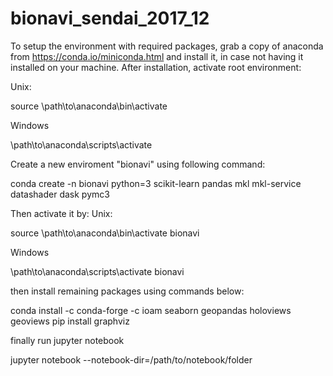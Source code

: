 # bionavi_sendai_2017_12

To setup the environment with required packages, grab a copy of anaconda from https://conda.io/miniconda.html and install it, in case not having it installed on your machine. After installation, activate root environment:

Unix:

source \path\to\anaconda\bin\activate

Windows

\path\to\anaconda\scripts\activate

Create a new enviroment "bionavi" using following command:

conda create -n bionavi python=3 scikit-learn pandas mkl mkl-service datashader dask pymc3

Then activate it by: Unix:

source \path\to\anaconda\bin\activate bionavi

Windows

\path\to\anaconda\scripts\activate bionavi

then install remaining packages using commands below:

conda install -c conda-forge -c ioam seaborn geopandas holoviews geoviews pip install graphviz

finally run jupyter notebook

jupyter notebook --notebook-dir=/path/to/notebook/folder
